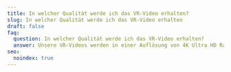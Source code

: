 ```yaml
---
title: In welcher Qualität werde ich das VR-Video erhalten?
slug: In welcher Qualität werde ich das VR-Video erhalten
draft: false
faq:
  question: In welcher Qualität werde ich das VR-Video erhalten?
  answer: Unsere VR-Videos werden in einer Auflösung von 4K Ultra HD Raw geliefert.
seo:
  noindex: true
---
```

